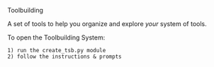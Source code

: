 Toolbuilding

A set of tools to help you organize and explore *your* system of tools.

To open the Toolbuilding System:

    1) run the create_tsb.py module
    2) follow the instructions & prompts
